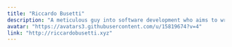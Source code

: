 ```yaml
---
title: "Riccardo Busetti"
description: "A meticulous guy into software development who aims to write state of the art code to solve real life problems."
avatar: "https://avatars3.githubusercontent.com/u/15819674?v=4"
link: "http://riccardobusetti.xyz"
---
```

